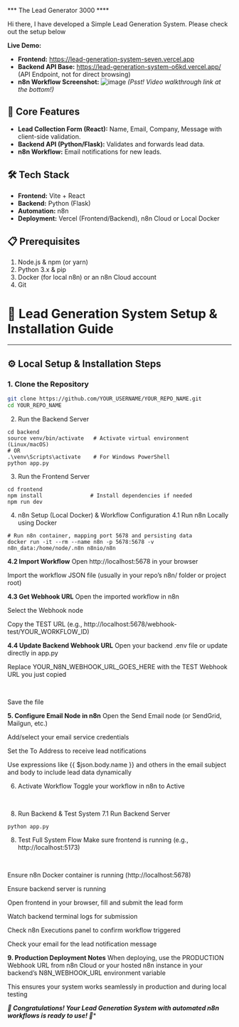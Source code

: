   *** The Lead Generator 3000 ****

Hi there, I have developed a Simple Lead Generation System. Please check out the setup below

**Live Demo:**
*   **Frontend:** https://lead-generation-system-seven.vercel.app
*   **Backend API Base:** https://lead-generation-system-o6kd.vercel.app/ (API Endpoint, not for direct browsing)
*   **n8n Workflow Screenshot:**
    ![image](https://github.com/user-attachments/assets/3062860e-799a-4cfb-ae3c-5bb2b7b819d8)
    *(Psst! Video walkthrough link at the bottom!)*

## 🚀 Core Features
*   **Lead Collection Form (React):** Name, Email, Company, Message with client-side validation.
*   **Backend API (Python/Flask):** Validates and forwards lead data.
*   **n8n Workflow:** Email notifications for new leads.

## 🛠️ Tech Stack
*   **Frontend:** Vite + React
*   **Backend:** Python (Flask)
*   **Automation:** n8n
*   **Deployment:** Vercel (Frontend/Backend), n8n Cloud or Local Docker

## 📋 Prerequisites
1.  Node.js & npm (or yarn)
2.  Python 3.x & pip
3.  Docker (for local n8n) or an n8n Cloud account
4.  Git

# 🚀 Lead Generation System Setup & Installation Guide

---

## ⚙️ Local Setup & Installation Steps

### 1. Clone the Repository  
```bash
git clone https://github.com/YOUR_USERNAME/YOUR_REPO_NAME.git
cd YOUR_REPO_NAME
```
2. Run the Backend Server
```
cd backend
source venv/bin/activate   # Activate virtual environment (Linux/macOS)
# OR
.\venv\Scripts\activate    # For Windows PowerShell
python app.py
```
3. Run the Frontend Server
```
cd frontend
npm install               # Install dependencies if needed
npm run dev
```
4. n8n Setup (Local Docker) & Workflow Configuration
4.1 Run n8n Locally using Docker
```
# Run n8n container, mapping port 5678 and persisting data
docker run -it --rm --name n8n -p 5678:5678 -v n8n_data:/home/node/.n8n n8nio/n8n
```
**4.2 Import Workflow**
Open http://localhost:5678 in your browser
<br>

Import the workflow JSON file (usually in your repo’s n8n/ folder or project root)
<br>


**4.3 Get Webhook URL**
Open the imported workflow in n8n
<br>


Select the Webhook node
<br>


Copy the TEST URL (e.g., http://localhost:5678/webhook-test/YOUR_WORKFLOW_ID)
<br>


**4.4 Update Backend Webhook URL**
Open your backend .env file or update directly in app.py
<br>

Replace YOUR_N8N_WEBHOOK_URL_GOES_HERE with the TEST Webhook URL you just copied

<br>

Save the file
<br>


**5. Configure Email Node in n8n**
Open the Send Email node (or SendGrid, Mailgun, etc.)
<br>


Add/select your email service credentials
<br>

Set the To Address to receive lead notifications
<br>


Use expressions like {{ $json.body.name }} and others in the email subject and body to include lead data dynamically
<br>


6. Activate Workflow
Toggle your workflow in n8n to Active
<br>


8. Run Backend & Test System
7.1 Run Backend Server
```
python app.py
```




8. Test Full System Flow
Make sure frontend is running (e.g., http://localhost:5173)
<br>

Ensure n8n Docker container is running (http://localhost:5678)
<br>


Ensure backend server is running
<br>

Open frontend in your browser, fill and submit the lead form
<br>


Watch backend terminal logs for submission
<br>


Check n8n Executions panel to confirm workflow triggered
<br>


Check your email for the lead notification message
<br>


**9. Production Deployment Notes**
When deploying, use the PRODUCTION Webhook URL from n8n Cloud or your hosted n8n instance in your backend’s N8N_WEBHOOK_URL environment variable
<br>


This ensures your system works seamlessly in production and during local testing

***🎉 Congratulations! Your Lead Generation System with automated n8n workflows is ready to use! 🎉****






